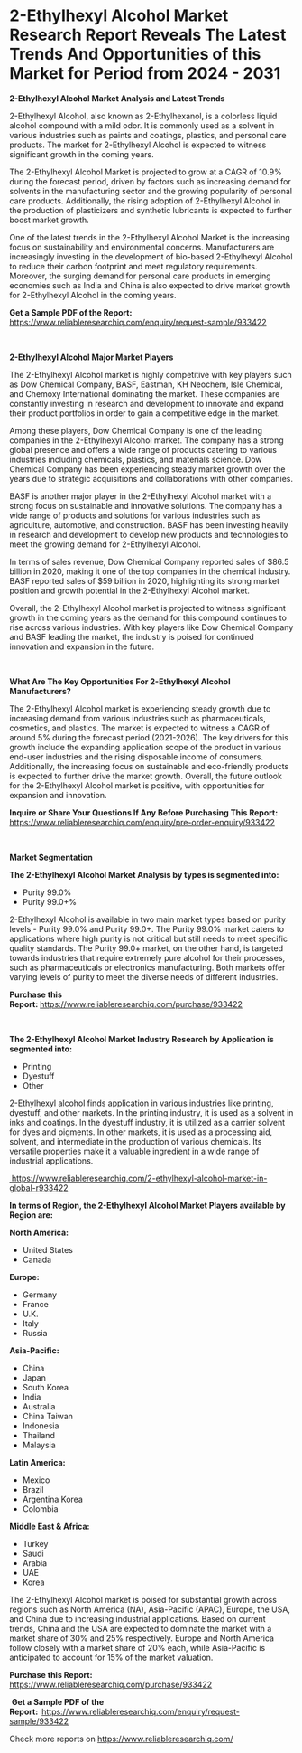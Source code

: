 <p><h1>2-Ethylhexyl Alcohol Market Research Report Reveals The Latest Trends And Opportunities of this Market for Period from 2024 - 2031</h1></p><p><strong>2-Ethylhexyl Alcohol Market Analysis and Latest Trends</strong></p>
<p><p>2-Ethylhexyl Alcohol, also known as 2-Ethylhexanol, is a colorless liquid alcohol compound with a mild odor. It is commonly used as a solvent in various industries such as paints and coatings, plastics, and personal care products. The market for 2-Ethylhexyl Alcohol is expected to witness significant growth in the coming years.</p><p>The 2-Ethylhexyl Alcohol Market is projected to grow at a CAGR of 10.9% during the forecast period, driven by factors such as increasing demand for solvents in the manufacturing sector and the growing popularity of personal care products. Additionally, the rising adoption of 2-Ethylhexyl Alcohol in the production of plasticizers and synthetic lubricants is expected to further boost market growth.</p><p>One of the latest trends in the 2-Ethylhexyl Alcohol Market is the increasing focus on sustainability and environmental concerns. Manufacturers are increasingly investing in the development of bio-based 2-Ethylhexyl Alcohol to reduce their carbon footprint and meet regulatory requirements. Moreover, the surging demand for personal care products in emerging economies such as India and China is also expected to drive market growth for 2-Ethylhexyl Alcohol in the coming years.</p></p>
<p><strong>Get a Sample PDF of the Report:&nbsp;</strong> <a href="https://www.reliableresearchiq.com/enquiry/request-sample/933422">https://www.reliableresearchiq.com/enquiry/request-sample/933422</a></p>
<p>&nbsp;</p>
<p><strong>2-Ethylhexyl Alcohol Major Market Players</strong></p>
<p><p>The 2-Ethylhexyl Alcohol market is highly competitive with key players such as Dow Chemical Company, BASF, Eastman, KH Neochem, Isle Chemical, and Chemoxy International dominating the market. These companies are constantly investing in research and development to innovate and expand their product portfolios in order to gain a competitive edge in the market.</p><p>Among these players, Dow Chemical Company is one of the leading companies in the 2-Ethylhexyl Alcohol market. The company has a strong global presence and offers a wide range of products catering to various industries including chemicals, plastics, and materials science. Dow Chemical Company has been experiencing steady market growth over the years due to strategic acquisitions and collaborations with other companies.</p><p>BASF is another major player in the 2-Ethylhexyl Alcohol market with a strong focus on sustainable and innovative solutions. The company has a wide range of products and solutions for various industries such as agriculture, automotive, and construction. BASF has been investing heavily in research and development to develop new products and technologies to meet the growing demand for 2-Ethylhexyl Alcohol.</p><p>In terms of sales revenue, Dow Chemical Company reported sales of $86.5 billion in 2020, making it one of the top companies in the chemical industry. BASF reported sales of $59 billion in 2020, highlighting its strong market position and growth potential in the 2-Ethylhexyl Alcohol market.</p><p>Overall, the 2-Ethylhexyl Alcohol market is projected to witness significant growth in the coming years as the demand for this compound continues to rise across various industries. With key players like Dow Chemical Company and BASF leading the market, the industry is poised for continued innovation and expansion in the future.</p></p>
<p>&nbsp;</p>
<p><strong>What Are The Key Opportunities For 2-Ethylhexyl Alcohol Manufacturers?</strong></p>
<p><p>The 2-Ethylhexyl Alcohol market is experiencing steady growth due to increasing demand from various industries such as pharmaceuticals, cosmetics, and plastics. The market is expected to witness a CAGR of around 5% during the forecast period (2021-2026). The key drivers for this growth include the expanding application scope of the product in various end-user industries and the rising disposable income of consumers. Additionally, the increasing focus on sustainable and eco-friendly products is expected to further drive the market growth. Overall, the future outlook for the 2-Ethylhexyl Alcohol market is positive, with opportunities for expansion and innovation.</p></p>
<p><strong>Inquire or Share Your Questions If Any Before Purchasing This Report:</strong> <a href="https://www.reliableresearchiq.com/enquiry/pre-order-enquiry/933422">https://www.reliableresearchiq.com/enquiry/pre-order-enquiry/933422</a></p>
<p>&nbsp;</p>
<p><strong>Market Segmentation</strong></p>
<p><strong>The 2-Ethylhexyl Alcohol Market Analysis by types is segmented into:</strong></p>
<p><ul><li>Purity 99.0%</li><li>Purity 99.0+%</li></ul></p>
<p><p>2-Ethylhexyl Alcohol is available in two main market types based on purity levels - Purity 99.0% and Purity 99.0+. The Purity 99.0% market caters to applications where high purity is not critical but still needs to meet specific quality standards. The Purity 99.0+ market, on the other hand, is targeted towards industries that require extremely pure alcohol for their processes, such as pharmaceuticals or electronics manufacturing. Both markets offer varying levels of purity to meet the diverse needs of different industries.</p></p>
<p><strong>Purchase this Report:&nbsp;</strong><a href="https://www.reliableresearchiq.com/purchase/933422">https://www.reliableresearchiq.com/purchase/933422</a></p>
<p>&nbsp;</p>
<p><strong>The 2-Ethylhexyl Alcohol Market Industry Research by Application is segmented into:</strong></p>
<p><ul><li>Printing</li><li>Dyestuff</li><li>Other</li></ul></p>
<p><p>2-Ethylhexyl alcohol finds application in various industries like printing, dyestuff, and other markets. In the printing industry, it is used as a solvent in inks and coatings. In the dyestuff industry, it is utilized as a carrier solvent for dyes and pigments. In other markets, it is used as a processing aid, solvent, and intermediate in the production of various chemicals. Its versatile properties make it a valuable ingredient in a wide range of industrial applications.</p></p>
<p><a href="https://www.reliableresearchiq.com/2-ethylhexyl-alcohol-market-in-global-r933422">&nbsp;https://www.reliableresearchiq.com/2-ethylhexyl-alcohol-market-in-global-r933422</a></p>
<p><strong>In terms of Region, the 2-Ethylhexyl Alcohol Market Players available by Region are:</strong></p>
<p>
    <p> <strong> North America: </strong>
        <ul>
            <li>United States</li>
            <li>Canada</li>
        </ul>
        </p> 
    <p> <strong> Europe: </strong>
        <ul>
            <li>Germany</li>
            <li>France</li>
            <li>U.K.</li>
            <li>Italy</li>
            <li>Russia</li>
        </ul>
        </p> 
    <p> <strong> Asia-Pacific: </strong>
        <ul>
            <li>China</li>
            <li>Japan</li>
            <li>South Korea</li>
            <li>India</li>
            <li>Australia</li>
            <li>China Taiwan</li>
            <li>Indonesia</li>
            <li>Thailand</li>
            <li>Malaysia</li>
        </ul>
        </p> 
    <p> <strong> Latin America: </strong>
        <ul>
            <li>Mexico</li>
            <li>Brazil</li>
            <li>Argentina Korea</li>
            <li>Colombia</li>
        </ul>
        </p> 
    <p> <strong> Middle East & Africa: </strong>
        <ul>
            <li>Turkey</li>
            <li>Saudi</li>
            <li>Arabia</li>
            <li>UAE</li>
            <li>Korea</li>
        </ul>
    </p>
    </p>
<p><p>The 2-Ethylhexyl Alcohol market is poised for substantial growth across regions such as North America (NA), Asia-Pacific (APAC), Europe, the USA, and China due to increasing industrial applications. Based on current trends, China and the USA are expected to dominate the market with a market share of 30% and 25% respectively. Europe and North America follow closely with a market share of 20% each, while Asia-Pacific is anticipated to account for 15% of the market valuation.</p></p>
<p><strong>Purchase this Report: </strong><a href="https://www.reliableresearchiq.com/purchase/933422">https://www.reliableresearchiq.com/purchase/933422</a></p>
<p>&nbsp;<strong>Get a Sample PDF of the Report:&nbsp;&nbsp;</strong><a href="https://www.reliableresearchiq.com/enquiry/request-sample/933422">https://www.reliableresearchiq.com/enquiry/request-sample/933422</a></p>
<p><strong></strong></p>
<p>Check more reports on <a href="https://www.reliableresearchiq.com/">https://www.reliableresearchiq.com/</a></p>